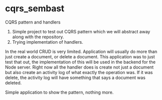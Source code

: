 # cqrs_sembast
CQRS pattern and handlers

1) Simple project to test out CQRS pattern which we will abstract away along with the repository.
2) Trying implementation of handlers.


In the real world CRUD is very limited. Application will usually do more than just create a document, or delete a document. This application was to just test that out, the implementation of this will be used in the backend for the Node server. Right now all the handler does is create not just a document but also create an activity log of what exactly the operation was. If it was delete, the activity log will have something that says a document was deleted.

Simple application to show the pattern, nothing more.
